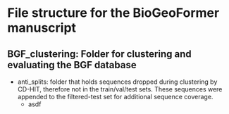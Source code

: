# File structure for the BioGeoFormer manuscript

## BGF_clustering: Folder for clustering and evaluating the BGF database
* anti_splits: folder that holds sequences dropped during clustering by CD-HIT, therefore not in the train/val/test sets. These sequences were appended to the filtered-test set for additional sequence coverage. 
  * asdf
